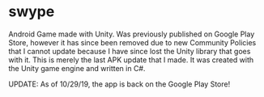 # swype
Android Game made with Unity. Was previously published on Google Play Store, however it has since been removed due to new Community Policies that I cannot update because I have since lost the Unity library that goes with it. This is merely the last APK update that I made. It was created with the Unity game engine and written in C#.

UPDATE: As of 10/29/19, the app is back on the Google Play Store!